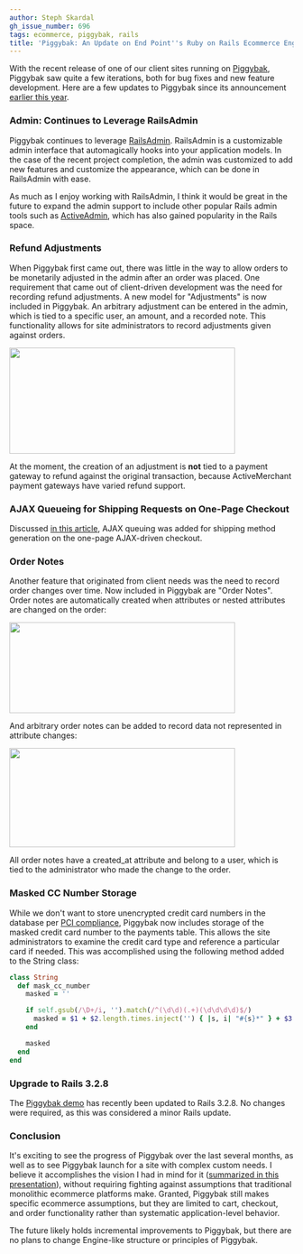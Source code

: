```yaml
---
author: Steph Skardal
gh_issue_number: 696
tags: ecommerce, piggybak, rails
title: 'Piggybak: An Update on End Point''s Ruby on Rails Ecommerce Engine'
---
```


With the recent release of one of our client sites running on [Piggybak](https://github.com/piggybak/piggybak), Piggybak saw quite a few iterations, both for bug fixes and new feature development. Here are a few updates to Piggybak since its announcement [earlier this year](/blog/2012/01/06/piggybak-mountable-ecommerce-ruby-on).

### Admin: Continues to Leverage RailsAdmin

Piggybak continues to leverage [RailsAdmin](https://github.com/sferik/rails_admin). RailsAdmin is a customizable admin interface that automagically hooks into your application models. In the case of the recent project completion, the admin was customized to add new features and customize the appearance, which can be done in RailsAdmin with ease.

As much as I enjoy working with RailsAdmin, I think it would be great in the future to expand the admin support to include other popular Rails admin tools such as [ActiveAdmin](http://activeadmin.info/), which has also gained popularity in the Rails space.

### Refund Adjustments

When Piggybak first came out, there was little in the way to allow orders to be monetarily adjusted in the admin after an order was placed. One requirement that came out of client-driven development was the need for recording refund adjustments. A new model for "Adjustments" is now included in Piggybak. An arbitrary adjustment can be entered in the admin, which is tied to a specific user, an amount, and a recorded note. This functionality allows for site administrators to record adjustments given against orders.

<img border="0" height="188" src="/blog/2012/09/24/piggybak-update-on-end-points-ruby-on/image-0.png" width="400"/>

At the moment, the creation of an adjustment is **not** tied to a payment gateway to refund against the original transaction, because ActiveMerchant payment gateways have varied refund support.

### AJAX Queueing for Shipping Requests on One-Page Checkout

Discussed [in this article](/blog/2012/09/18/ajax-queuing-in-piggybak), AJAX queuing was added for shipping method generation on the one-page AJAX-driven checkout.

### Order Notes

Another feature that originated from client needs was the need to record order changes over time. Now included in Piggybak are "Order Notes". Order notes are automatically created when attributes or nested attributes are changed on the order:

<img border="0" height="161" src="/blog/2012/09/24/piggybak-update-on-end-points-ruby-on/image-1.png" width="400"/>

And arbitrary order notes can be added to record data not represented in attribute changes:

<img border="0" height="176" src="/blog/2012/09/24/piggybak-update-on-end-points-ruby-on/image-2.png" width="400"/>

All order notes have a created_at attribute and belong to a user, which is tied to the administrator who made the change to the order.

### Masked CC Number Storage

While we don't want to store unencrypted credit card numbers in the database per [PCI compliance](https://www.pcisecuritystandards.org/), Piggybak now includes storage of the masked credit card number to the payments table. This allows the site administrators to examine the credit card type and reference a particular card if needed. This was accomplished using the following method added to the String class:

```ruby
class String
  def mask_cc_number
    masked = ''

    if self.gsub(/\D+/i, '').match(/^(\d\d)(.+)(\d\d\d\d)$/)
      masked = $1 + $2.length.times.inject('') { |s, i| "#{s}*" } + $3
    end

    masked
  end
end
```

### Upgrade to Rails 3.2.8

The [Piggybak demo](https://github.com/piggybak/demo) has recently been updated to Rails 3.2.8. No changes were required, as this was considered a minor Rails update.

### Conclusion

It's exciting to see the progress of Piggybak over the last several months, as well as to see Piggybak launch for a site with complex custom needs. I believe it accomplishes the vision I had in mind for it ([summarized in this presentation](/blog/2012/09/14/company-presentation-ecommerce-as-engine)), without requiring fighting against assumptions that traditional monolithic ecommerce platforms make. Granted, Piggybak still makes specific ecommerce assumptions, but they are limited to cart, checkout, and order functionality rather than systematic application-level behavior.

The future likely holds incremental improvements to Piggybak, but there are no plans to change Engine-like structure or principles of Piggybak.
